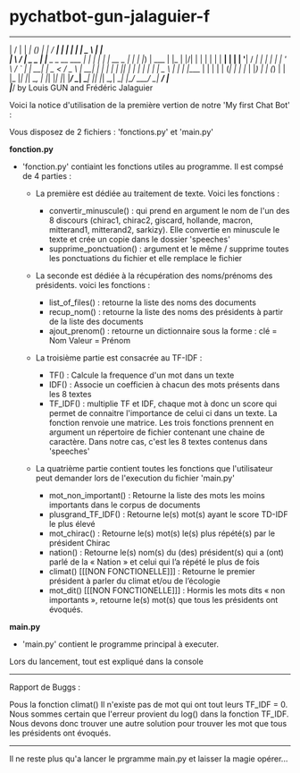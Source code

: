 # pychatbot-gun-jalaguier-f

  __  __             ______   _                _        _____   _               _       ____            _   
 |  \/  |           |  ____| (_)              | |      / ____| | |             | |     |  _ \          | |  
 | \  / |  _   _    | |__     _   _ __   ___  | |_    | |      | |__     __ _  | |_    | |_) |   ___   | |_ 
 | |\/| | | | | |   |  __|   | | | '__| / __| | __|   | |      | '_ \   / _` | | __|   |  _ <   / _ \  | __|
 | |  | | | |_| |   | |      | | | |    \__ \ | |_    | |____  | | | | | (_| | | |_    | |_) | | (_) | | |_ 
 |_|  |_|  \__, |   |_|      |_| |_|    |___/  \__|    \_____| |_| |_|  \__,_|  \__|   |____/   \___/   \__|
            __/ |                                                                                           
           |___/                                                                                            by Louis GUN and Frédéric Jalaguier


Voici la notice d'utilisation de la première vertion de notre 'My first Chat Bot' :

Vous disposez de 2 fichiers : 'fonctions.py' et 'main.py' 


________________________________fonction.py________________________________

- 'fonction.py' contiaint les fonctions utiles au programme. Il est compsé de 4 parties :

	- La première est dédiée au traitement de texte. Voici les fonctions :

		- convertir_minuscule() : qui prend en argument le nom de l'un des 8 discours (chirac1, chirac2, giscard, hollande, macron, mitterand1, mitterand2, sarkizy). Elle convertie en minuscule le texte et crée un copie dans le dossier 'speeches'
		- supprime_ponctuation() : argument et le même / supprime toutes les ponctuations du fichier et elle remplace le fichier

	- La seconde est dédiée à la récupération des noms/prénoms des présidents. voici les fonctions :
		- list_of_files() : retourne la liste des noms des documents
		- recup_nom() : retourne la liste des noms des présidents à partir de la liste des documents
		- ajout_prenom() : retourne un dictionnaire sous la forme : clé = Nom Valeur = Prénom

	- La troisième partie est consacrée au TF-IDF :
		- TF() : Calcule la frequence d'un mot dans un texte 
		- IDF() : Associe un coefficien à chacun des mots présents dans les 8 textes
		- TF_IDF() : multiplie TF et IDF, chaque mot à donc un score qui permet de connaitre l'importance de celui ci dans un texte. La fonction renvoie une matrice.
		Les trois fonctions prennent en argument un répertoire de fichier contenant une chaine de caractère. Dans notre cas, c'est les 8 textes contenus dans 'speeches'

	- La quatrième partie contient toutes les fonctions que l'utilisateur peut demander lors de l'execution du fichier 'main.py'
		- mot_non_important() : Retourne la liste des mots les moins importants dans le corpus de documents
		- plusgrand_TF_IDF() : Retourne le(s) mot(s) ayant le score TD-IDF le plus élevé
		- mot_chirac() : Retourne le(s) mot(s) le(s) plus répété(s) par le président Chirac
		- nation() : Retourne le(s) nom(s) du (des) président(s) qui a (ont) parlé de la « Nation » et celui qui l’a répété le plus de fois
		- climat() [[[NON FONCTIONELLE]]]  : Retourne le premier président à parler du climat et/ou de l’écologie
		- mot_dit() [[[NON FONCTIONELLE]]]  : Hormis les mots dits « non importants », retourne le(s) mot(s) que tous les présidents ont évoqués.



________________________________main.py________________________________

- 'main.py' contient le programme principal à executer.

Lors du lancement, tout est expliqué dans la console 



______________________________________________________________________________________________________________________________________________

Rapport de Buggs : 

Pous la fonction climat() Il n'existe pas de mot qui ont tout leurs TF_IDF = 0. Nous sommes certain que l'erreur provient du log() dans la fonction TF_IDF. Nous devons donc trouver une autre solution pour trouver les mot que tous les présidents ont évoqués.


______________________________________________________________________________________________________________________________________________

Il ne reste plus qu'a lancer le prgramme main.py et laisser la magie opérer...